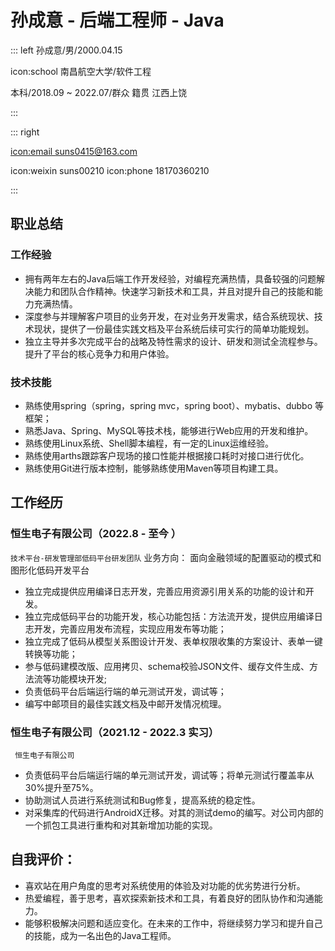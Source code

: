 # 孙成意 - 后端工程师 - Java

::: left
孙成意/男/2000.04.15

icon:school 南昌航空大学/软件工程

本科/2018.09 ~ 2022.07/群众
籍贯 江西上饶

:::

::: right


[icon:email suns0415@163.com](mailto:suns0415@163.com)

icon:weixin suns00210
icon:phone 18170360210

:::
## 职业总结
### 工作经验
- 拥有两年左右的Java后端工作开发经验，对编程充满热情，具备较强的问题解决能力和团队合作精神。快速学习新技术和工具，并且对提升自己的技能和能力充满热情。
- 深度参与并理解客户项目的业务开发，在对业务开发需求，结合系统现状、技术现状，提供了一份最佳实践文档及平台系统后续可实行的简单功能规划。
- 独立主导并多次完成平台的战略及特性需求的设计、研发和测试全流程参与。提升了平台的核心竞争力和用户体验。

### 技术技能
- 熟练使用spring（spring，spring mvc，spring boot）、mybatis、dubbo 等框架；
- 熟悉Java、Spring、MySQL等技术栈，能够进行Web应用的开发和维护。
- 熟练使用Linux系统、Shell脚本编程，有一定的Linux运维经验。
- 熟练使用arths跟踪客户现场的接口性能并根据接口耗时对接口进行优化。
- 熟练使用Git进行版本控制，能够熟练使用Maven等项目构建工具。

## 工作经历

### 恒生电子有限公司（2022.8 - 至今 ）
`技术平台-研发管理部低码平台研发团队`
业务方向： 面向金融领域的配置驱动的模式和图形化低码开发平台

- 独立完成提供应用编译日志开发，完善应用资源引用关系的功能的设计和开发。
- 独立完成低码平台的功能开发，核心功能包括：方法流开发，提供应用编译日志开发，完善应用发布流程，实现应用发布等功能；
- 独立完成了低码从模型关系图设计开发、表单权限收集的方案设计、表单一键转换等功能；
- 参与低码建模改版、应用拷贝、schema校验JSON文件、缓存文件生成、方法流等功能模块开发;
- 负责低码平台后端运行端的单元测试开发，调试等；
- 编写中邮项目的最佳实践文档及中邮开发情况梳理。

### 恒生电子有限公司（2021.12 - 2022.3 实习）

` 恒生电子有限公司`

- 负责低码平台后端运行端的单元测试开发，调试等；将单元测试行覆盖率从30%提升至75%。
- 协助测试人员进行系统测试和Bug修复，提高系统的稳定性。
- 对采集库的代码进行AndroidX迁移。对其的测试demo的编写。对公司内部的一个抓包工具进行重构和对其新增加功能的实现。

  
## 自我评价：
- 喜欢站在用户角度的思考对系统使用的体验及对功能的优劣势进行分析。
- 热爱编程，善于思考，喜欢探索新技术和工具，有着良好的团队协作和沟通能力。
- 能够积极解决问题和适应变化。在未来的工作中，将继续努力学习和提升自己的技能，成为一名出色的Java工程师。

